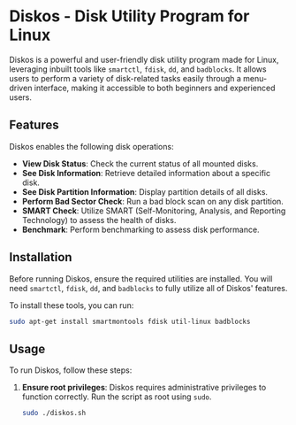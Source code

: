 # Diskos - Disk Utility Program for Linux

Diskos is a powerful and user-friendly disk utility program made for Linux, leveraging inbuilt tools like `smartctl`, `fdisk`, `dd`, and `badblocks`. It allows users to perform a variety of disk-related tasks easily through a menu-driven interface, making it accessible to both beginners and experienced users.

## Features

Diskos enables the following disk operations:
- **View Disk Status**: Check the current status of all mounted disks.
- **See Disk Information**: Retrieve detailed information about a specific disk.
- **See Disk Partition Information**: Display partition details of all disks.
- **Perform Bad Sector Check**: Run a bad block scan on any disk partition.
- **SMART Check**: Utilize SMART (Self-Monitoring, Analysis, and Reporting Technology) to assess the health of disks.
- **Benchmark**: Perform benchmarking to assess disk performance.

## Installation

Before running Diskos, ensure the required utilities are installed. You will need `smartctl`, `fdisk`, `dd`, and `badblocks` to fully utilize all of Diskos' features.

To install these tools, you can run:

```bash
sudo apt-get install smartmontools fdisk util-linux badblocks
```
## Usage

To run Diskos, follow these steps:

1. **Ensure root privileges**:
   Diskos requires administrative privileges to function correctly. Run the script as root using `sudo`.

   ```bash
   sudo ./diskos.sh
